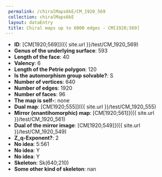 ```yaml
--- 
 permalink: /chiralMaps6kE/CM_1920_569 
 collection: chiralMaps6kE
 layout: dataEntry
 title: Chiral maps up to 6000 edges - CM[1920;569]
---
```


- **ID**: [CM[1920;569]]({{ site.url }}/test/CM_1920_569)
- **Genus of the underlying surface**: 593
- **Length of the face**: 40
- **Valency**: 6
- **Length of the Petrie polygon**: 120
- **Is the automorphism group solvable?**: S
- **Number of vertices**: 640
- **Number of edges**: 1920
- **Number of faces**: 96
- **The map is self-**: none
- **Dual map**: [CM[1920;555]]({{ site.url }}/test/CM_1920_555)
- **Mirror (enantihomorphic) map**: [CM[1920;561]]({{ site.url }}/test/CM_1920_561)
- **Dual of the mirror image**: [CM[1920;549]]({{ site.url }}/test/CM_1920_549)
- **Z_q-Exponent?**: 2
- **No idea**:  5:561
- **No idea**: Y
- **No idea**: Y
- **Skeleton**: Sk(640;210)
- **Some other kind of skeleton**: nan
